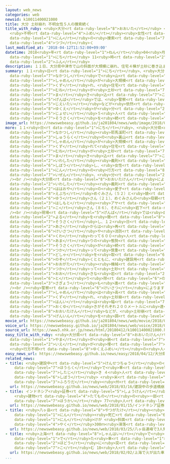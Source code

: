 ```yaml
---
layout: web_news
categories: web
newsid: k10011400021000
title: 大分 土砂崩れ 不明女性５人の捜索続く
title_with_ruby: <ruby>大分<rt data-ruby-level="8">おおいた</rt></ruby> <ruby>土砂崩<rt data-ruby-level="7">どしゃくず</rt></ruby>れ
  <ruby>不明<rt data-ruby-level="4">ふめい</rt></ruby><ruby>女性<rt data-ruby-level="5">じょせい</rt></ruby>５<ruby>人<rt
  data-ruby-level="1">にん</rt></ruby>の<ruby>捜索<rt data-ruby-level="7">そうさく</rt></ruby><ruby>続<rt
  data-ruby-level="4">つづ</rt></ruby>く
last_modified_at: '2018-04-12T11:52:00+09:00'
datetime: 2018<ruby>年<rt data-ruby-level="1">ねん</rt></ruby>04<ruby>月<rt data-ruby-level="1">がつ</rt></ruby>12<ruby>日<rt
  data-ruby-level="1">にち</rt></ruby> 11<ruby>時<rt data-ruby-level="2">じ</rt></ruby>52<ruby>分<rt
  data-ruby-level="2">ふん</rt></ruby>
description: １１日、大分県中津市で山の斜面が大規模に崩れ、住宅４棟が土砂に巻き込まれた現場では、警察や自衛隊などが依然、行方が分からない女性５人の捜索を続けています。
summary: １１<ruby>日<rt data-ruby-level="1">にち</rt></ruby>、<ruby>大分県<rt data-ruby-level="8">おおいたけん</rt></ruby><ruby>中津市<rt
  data-ruby-level="7">なかつし</rt></ruby>で<ruby>山<rt data-ruby-level="1">やま</rt></ruby>の<ruby>斜面<rt
  data-ruby-level="7">しゃめん</rt></ruby>が<ruby>大規模<rt data-ruby-level="6">だいきぼ</rt></ruby>に<ruby>崩<rt
  data-ruby-level="7">くず</rt></ruby>れ、<ruby>住宅<rt data-ruby-level="6">じゅうたく</rt></ruby>４<ruby>棟<rt
  data-ruby-level="7">むね</rt></ruby>が<ruby>土砂<rt data-ruby-level="7">どしゃ</rt></ruby>に<ruby>巻<rt
  data-ruby-level="7">ま</rt></ruby>き<ruby>込<rt data-ruby-level="7">こ</rt></ruby>まれた<ruby>現場<rt
  data-ruby-level="5">げんば</rt></ruby>では、<ruby>警察<rt data-ruby-level="6">けいさつ</rt></ruby>や<ruby>自衛隊<rt
  data-ruby-level="5">じえいたい</rt></ruby>などが<ruby>依然<rt data-ruby-level="7">いぜん</rt></ruby>、<ruby>行方<rt
  data-ruby-level="8">ゆくえ</rt></ruby>が<ruby>分<rt data-ruby-level="2">わ</rt></ruby>からない<ruby>女性<rt
  data-ruby-level="5">じょせい</rt></ruby>５<ruby>人<rt data-ruby-level="1">にん</rt></ruby>の<ruby>捜索<rt
  data-ruby-level="7">そうさく</rt></ruby>を<ruby>続<rt data-ruby-level="4">つづ</rt></ruby>けています。
image_url: https://newswebeasy.github.io/ja201804/news/web/image/2018/04/12/K10011400021_1804121157_1804121159_01_02.jpg
more: １１<ruby>日<rt data-ruby-level="1">にち</rt></ruby>、<ruby>大分県<rt data-ruby-level="8">おおいたけん</rt></ruby><ruby>中津市<rt
  data-ruby-level="7">なかつし</rt></ruby><ruby>耶馬溪町<rt data-ruby-level="8">やばけいまち</rt></ruby>で<ruby>集落<rt
  data-ruby-level="3">しゅうらく</rt></ruby>の<ruby>裏山<rt data-ruby-level="6">うらやま</rt></ruby>の<ruby>斜面<rt
  data-ruby-level="7">しゃめん</rt></ruby>が<ruby>大規模<rt data-ruby-level="6">だいきぼ</rt></ruby>に<ruby>崩<rt
  data-ruby-level="7">くず</rt></ruby>れて<ruby>住宅<rt data-ruby-level="6">じゅうたく</rt></ruby>４<ruby>棟<rt
  data-ruby-level="7">むね</rt></ruby>が<ruby>土砂<rt data-ruby-level="7">どしゃ</rt></ruby>に<ruby>巻<rt
  data-ruby-level="7">ま</rt></ruby>き<ruby>込<rt data-ruby-level="7">こ</rt></ruby>まれ、<ruby>岩下<rt
  data-ruby-level="2">いわした</rt></ruby><ruby>義則<rt data-ruby-level="8">よしのり</rt></ruby>さん（４５）が<ruby>死亡<rt
  data-ruby-level="6">しぼう</rt></ruby>し、<ruby>女性<rt data-ruby-level="5">じょせい</rt></ruby>５<ruby>人<rt
  data-ruby-level="1">にん</rt></ruby>の<ruby>行方<rt data-ruby-level="8">ゆくえ</rt></ruby>が<ruby>依然<rt
  data-ruby-level="7">いぜん</rt></ruby>、<ruby>分<rt data-ruby-level="2">わ</rt></ruby>からなくなっています。<br
  /><br /><ruby>大分県<rt data-ruby-level="8">おおいたけん</rt></ruby>によりますと、<ruby>行方<rt data-ruby-level="8">ゆくえ</rt></ruby>がわからなくなっているのは、<ruby>岩下<rt
  data-ruby-level="2">いわした</rt></ruby><ruby>義則<rt data-ruby-level="8">よしのり</rt></ruby>さんの<ruby>母親<rt
  data-ruby-level="2">ははおや</rt></ruby>の<ruby>愛子<rt data-ruby-level="4">あいこ</rt></ruby>さん（７６）、<ruby>江渕<rt
  data-ruby-level="8">えぶち</rt></ruby>めぐみさん（５２）と<ruby>娘<rt data-ruby-level="7">むすめ</rt></ruby>の<ruby>優<rt
  data-ruby-level="6">ゆう</rt></ruby>さん（２１）、めぐみさんの<ruby>母親<rt data-ruby-level="2">ははおや</rt></ruby>の<ruby>橋本<rt
  data-ruby-level="3">はしもと</rt></ruby><ruby>アヤ<rt data-ruby-level="1">あや</rt></ruby><ruby>子<rt
  data-ruby-level="1">こ</rt></ruby>さん（８６）、それに<ruby>岩下<rt data-ruby-level="2">いわした</rt></ruby>アヤノさん（９０）です。<br
  /><br /><ruby>現場<rt data-ruby-level="5">げんば</rt></ruby>では<ruby>自衛隊<rt data-ruby-level="5">じえいたい</rt></ruby>が<ruby>夜<rt
  data-ruby-level="2">よる</rt></ruby>を<ruby>徹<rt data-ruby-level="8">とお</rt></ruby>して<ruby>捜索<rt
  data-ruby-level="7">そうさく</rt></ruby>し、１２<ruby>日<rt data-ruby-level="1">にち</rt></ruby><ruby>朝<rt
  data-ruby-level="2">あさ</rt></ruby>からは<ruby>再<rt data-ruby-level="5">ふたた</rt></ruby>び<ruby>警察<rt
  data-ruby-level="6">けいさつ</rt></ruby>や<ruby>消防<rt data-ruby-level="5">しょうぼう</rt></ruby>も<ruby>加<rt
  data-ruby-level="4">くわ</rt></ruby>わって６００<ruby>人<rt data-ruby-level="1">にん</rt></ruby><ruby>余<rt
  data-ruby-level="5">あま</rt></ruby>りの<ruby>態勢<rt data-ruby-level="5">たいせい</rt></ruby>で<ruby>捜索<rt
  data-ruby-level="7">そうさく</rt></ruby>が<ruby>続<rt data-ruby-level="4">つづ</rt></ruby>けられています。スコップを<ruby>使<rt
  data-ruby-level="3">つか</rt></ruby>って<ruby>慎重<rt data-ruby-level="7">しんちょう</rt></ruby>に<ruby>土砂<rt
  data-ruby-level="7">どしゃ</rt></ruby>を<ruby>取<rt data-ruby-level="6">と</rt></ruby>り<ruby>除<rt
  data-ruby-level="6">のぞ</rt></ruby>くとともに、<ruby>建設用<rt data-ruby-level="5">けんせつよう</rt></ruby>の<ruby>大型<rt
  data-ruby-level="4">おおがた</rt></ruby><ruby>機械<rt data-ruby-level="4">きかい</rt></ruby>を<ruby>使<rt
  data-ruby-level="3">つか</rt></ruby>って<ruby>土砂<rt data-ruby-level="7">どしゃ</rt></ruby>や<ruby>大<rt
  data-ruby-level="1">おお</rt></ruby>きな<ruby>岩<rt data-ruby-level="2">いわ</rt></ruby>を<ruby>取<rt
  data-ruby-level="6">と</rt></ruby>り<ruby>除<rt data-ruby-level="6">のぞ</rt></ruby>く<ruby>作業<rt
  data-ruby-level="3">さぎょう</rt></ruby>も<ruby>進<rt data-ruby-level="3">すす</rt></ruby>められています。<br
  /><br /><ruby>警察<rt data-ruby-level="6">けいさつ</rt></ruby>によりますと、<ruby>山<rt data-ruby-level="1">やま</rt></ruby>の<ruby>斜面<rt
  data-ruby-level="7">しゃめん</rt></ruby>は<ruby>高<rt data-ruby-level="2">たか</rt></ruby>さおよそ１００メートルのところから<ruby>崩<rt
  data-ruby-level="7">くず</rt></ruby>れ、<ruby>土砂崩<rt data-ruby-level="7">どしゃくず</rt></ruby>れの<ruby>範囲<rt
  data-ruby-level="7">はんい</rt></ruby>は<ruby>幅<rt data-ruby-level="7">はば</rt></ruby>と<ruby>奥行<rt
  data-ruby-level="7">おくゆ</rt></ruby>きがそれぞれ２００メートルに<ruby>達<rt data-ruby-level="4">たっ</rt></ruby>しているということです。<ruby>大分県<rt
  data-ruby-level="8">おおいたけん</rt></ruby>などが、<ruby>土砂崩<rt data-ruby-level="7">どしゃくず</rt></ruby>れの<ruby>原因<rt
  data-ruby-level="5">げんいん</rt></ruby>を<ruby>調<rt data-ruby-level="3">しら</rt></ruby>べています。
movie_url: https://newswebeasy.github.io/ja201804/news/web/movie/2018/04/12/k10011400021_201804121214_201804121215.mp4
voice_url: https://newswebeasy.github.io/ja201804/news/web/voice/2018/04/12/k10011400021_201804121214_201804121215.mp3
source_url: https://www3.nhk.or.jp/news/html/20180412/k10011400021000.html
easy_title_with_ruby: <ruby>大分県<rt data-ruby-level="8">おおいたけん</rt></ruby>で<ruby>山<rt
  data-ruby-level="1">やま</rt></ruby>が<ruby>崩<rt data-ruby-level="7">くず</rt></ruby>れて<ruby>家<rt
  data-ruby-level="2">いえ</rt></ruby>が<ruby>埋<rt data-ruby-level="7">う</rt></ruby>まる
  <ruby>行方不明<rt data-ruby-level="8">ゆくえふめい</rt></ruby>の<ruby>人<rt data-ruby-level="1">ひと</rt></ruby>をさがす
easy_news_url: https://newswebeasy.github.io/news/easy/2018/04/12/大分県で山が崩れて家が埋まる-行方不明の人をさがす
related_news:
- title: <ruby>建設中<rt data-ruby-level="5">けんせつちゅう</rt></ruby>の<ruby>歩道橋<rt data-ruby-level="3">ほどうきょう</rt></ruby><ruby>崩落<rt
    data-ruby-level="7">ほうらく</rt></ruby>で<ruby>車<rt data-ruby-level="1">くるま</rt></ruby>が<ruby>下敷<rt
    data-ruby-level="7">したじ</rt></ruby>き ４<ruby>人<rt data-ruby-level="1">にん</rt></ruby><ruby>死亡<rt
    data-ruby-level="6">しぼう</rt></ruby> <ruby>米<rt data-ruby-level="3">べい</rt></ruby><ruby>フロリダ<rt
    data-ruby-level="3">ふろりだ</rt></ruby><ruby>州<rt data-ruby-level="3">しゅう</rt></ruby>
  url: https://newswebeasy.github.io/news/web/2018/03/16/建設中の歩道橋崩落で車が下敷き-4人死亡-米フロリダ州
- title: インドネシア<ruby>証券<rt data-ruby-level="5">しょうけん</rt></ruby><ruby>取引所<rt data-ruby-level="3">とりひきじょ</rt></ruby>
    <ruby>建物<rt data-ruby-level="4">たてもの</rt></ruby>の<ruby>一部<rt data-ruby-level="3">いちぶ</rt></ruby><ruby>崩壊<rt
    data-ruby-level="7">ほうかい</rt></ruby> 77<ruby>人<rt data-ruby-level="1">にん</rt></ruby>けが
  url: https://newswebeasy.github.io/news/web/2018/01/15/インドネシア証券取引所-建物の一部崩壊-77人けが
- title: <ruby>八ヶ岳<rt data-ruby-level="8">やつがたけ</rt></ruby><ruby>連峰<rt data-ruby-level="7">れんぽう</rt></ruby>で３<ruby>人<rt
    data-ruby-level="1">にん</rt></ruby><ruby>死亡<rt data-ruby-level="6">しぼう</rt></ruby>４<ruby>人<rt
    data-ruby-level="1">にん</rt></ruby>けが <ruby>斜面<rt data-ruby-level="7">しゃめん</rt></ruby>を<ruby>約<rt
    data-ruby-level="4">やく</rt></ruby>300ｍ<ruby>滑落<rt data-ruby-level="7">かつらく</rt></ruby>か
  url: https://newswebeasy.github.io/news/web/2018/03/25/八ヶ岳連峰で3人死亡4人けが-斜面を約300m滑落か
- title: <ruby>上海<rt data-ruby-level="8">しゃんはい</rt></ruby>で<ruby>火<rt data-ruby-level="1">ひ</rt></ruby>が<ruby>出<rt
    data-ruby-level="1">で</rt></ruby>た<ruby>車<rt data-ruby-level="1">くるま</rt></ruby>が<ruby>歩道<rt
    data-ruby-level="2">ほどう</rt></ruby>に<ruby>突<rt data-ruby-level="7">つ</rt></ruby>っ<ruby>込<rt
    data-ruby-level="7">こ</rt></ruby>む 18<ruby>人<rt data-ruby-level="1">にん</rt></ruby>けが
  url: https://newswebeasy.github.io/news/web/2018/02/02/上海で火が出た車が歩道に突っ込む-18人けが
...
```

